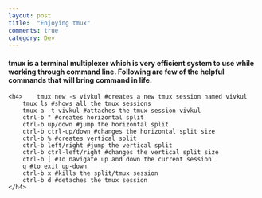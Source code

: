 ```yaml
---
layout: post
title:  "Enjoying tmux"
comments: true
category: Dev
---
```


#### tmux is a terminal multiplexer which is very efficient system to use while working through command line. Following are few of the helpful commands that will bring command in life.

~~~~
<h4>	tmux new -s vivkul #creates a new tmux session named vivkul
	tmux ls #shows all the tmux sessions
	tmux a -t vivkul #attaches the tmux session vivkul
	ctrl-b " #creates horizontal split
	ctrl-b up/down #jump the horizontal split
	ctrl-b ctrl-up/down #changes the horizontal split size
	ctrl-b % #creates vertical split
	ctrl-b left/right #jump the vertical split
	ctrl-b ctrl-left/right #changes the vertical split size
	ctrl-b [ #To navigate up and down the current session
	q #to exit up-down
	ctrl-b x #kills the split/tmux session
	ctrl-b d #detaches the tmux session
</h4>
~~~~
